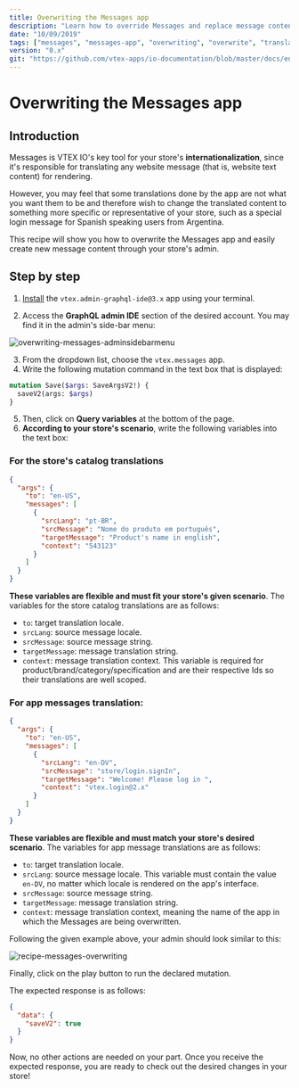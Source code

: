 ```yaml
---
title: Overwriting the Messages app
description: "Learn how to override Messages and replace message content translated by the app with your own."
date: "10/09/2019"
tags: ["messages", "messages-app", "overwriting", "overwrite", "translation"]
version: "0.x"
git: "https://github.com/vtex-apps/io-documentation/blob/master/docs/en/Recipes/store/overwriting-the-messages-app.md"
---
```


# Overwriting the Messages app

## Introduction

Messages is VTEX IO's key tool for your store's **internationalization**, since it's responsible for translating any website message (that is, website text content) for rendering. 

However, you may feel that some translations done by the app are not what you want them to be and therefore wish to change the translated content to something more specific or representative of your store, such as a special login message for Spanish speaking users from Argentina.

This recipe will show you how to overwrite the Messages app and easily create new message content through your store's admin.

## Step by step

1. [Install](https://vtex.io/docs/recipes/store/installing-an-app) the `vtex.admin-graphql-ide@3.x` app using your terminal.

2. Access the **GraphQL admin IDE** section of the desired account. You may find it in the admin's side-bar menu:

![overwriting-messages-adminsidebarmenu](https://user-images.githubusercontent.com/52087100/66516950-95d29a00-eab8-11e9-8cea-080fbdab84d5.png)

3. From the dropdown list, choose the `vtex.messages` app.
4. Write the following mutation command in the text box that is displayed:

```graphql
mutation Save($args: SaveArgsV2!) {
  saveV2(args: $args)
}
```

5. Then, click on  __Query variables__ at the bottom of the page. 
6. **According to your store's scenario**, write the following variables into the text box:

### For the store's catalog translations

```json
{
  "args": {
    "to": "en-US",
    "messages": [
      {
        "srcLang": "pt-BR",
        "srcMessage": "Nome do produto em português",
        "targetMessage": "Product's name in english",
        "context": "543123"
      }
    ]
  }
}
```

**These variables are flexible and must fit your store's given scenario**. The variables for the store catalog translations are as follows:

- `to`: target translation locale.
- `srcLang`: source message locale.
- `srcMessage`: source message string.
- `targetMessage`: message translation string.
- `context`: message translation context. This variable is required for product/brand/category/specification and are their respective Ids so their translations are well scoped.

### For app messages translation:

```json
{
  "args": {
    "to": "en-US",
    "messages": [
      {
        "srcLang": "en-DV",
        "srcMessage": "store/login.signIn",
        "targetMessage": "Welcome! Please log in ",
        "context": "vtex.login@2.x"
      }
    ]
  }
}
```

**These variables are flexible and must match your store's desired scenario**. The variables for app message translations are as follows:

- `to`: target translation locale.
- `srcLang`: source message locale. This variable must contain the value `en-DV`, no matter which locale is rendered on the app's interface.
- `srcMessage`: source message string.  
- `targetMessage`: message translation string.
- `context`: message translation context, meaning the name of the app in which the Messages are being overwritten.

Following the given example above, your admin should look similar to this:

![recipe-messages-overwriting](https://user-images.githubusercontent.com/52087100/68410089-eb0cd480-0166-11ea-89bf-217aa7994b91.png)

Finally, click on the play button to run the declared mutation.

The expected response is as follows:

```json
{
  "data": {
    "saveV2": true
  }
}
```

Now, no other actions are needed on your part. Once you receive the expected response, you are ready to check out the desired changes in your store!

